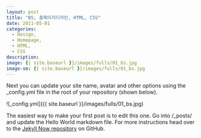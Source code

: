 ```yaml
---
layout: post
title: "BS, 홈페이지디자인, HTML, CSS"
date: 2011-05-01
categories:
  - Design,
  - Homepage,
  - HTML,
  - CSS
description: 
image: {{ site.baseurl }}/images/fulls/01_bs.jpg
image-sm: {{ site.baseurl }}/images/fulls/01_bs.jpg
---
```


Next you can update your site name, avatar and other options using the _config.yml file in the root of your repository (shown below).

![_config.yml]({{ site.baseurl }}/images/fulls/01_bs.jpg)

The easiest way to make your first post is to edit this one. Go into /_posts/ and update the Hello World markdown file. For more instructions head over to the [Jekyll Now repository](https://github.com/barryclark/jekyll-now) on GitHub.